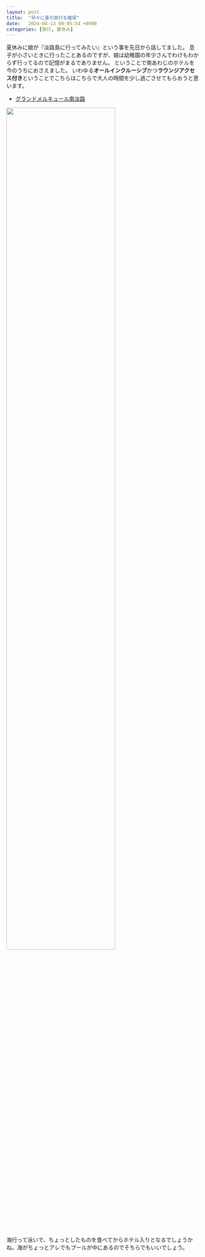 ```yaml
---
layout: post
title:  "早々に夏の旅行を確保"
date:   2024-04-13 09:05:54 +0900
categories: [旅行, 夏休み]
---
```

夏休みに娘が『淡路島に行ってみたい』という事を先日から話してました。
息子が小さいときに行ったことあるのですが、娘は幼稚園の年少さんでわけもわからず行ってるので記憶がまるでありません。
ということで南あわじのホテルを今のうちにおさえました。
いわゆる**オールインクルーシブ**かつ**ラウンジアクセス付き**ということでこちらはこちらで大人の時間を少し過ごさせてもらおうと思います。

* <a href="//af.moshimo.com/af/c/click?a_id=2091953&p_id=55&pc_id=55&pl_id=624&url=https%3A%2F%2Ftravel.rakuten.co.jp%2FHOTEL%2F40154%2F40154.html" rel="nofollow" referrerpolicy="no-referrer-when-downgrade">グランドメルキュール南淡路</a><img src="//i.moshimo.com/af/i/impression?a_id=2091953&p_id=55&pc_id=55&pl_id=624" width="1" height="1" style="border:none;" alt="">

<a href="//af.moshimo.com/af/c/click?a_id=2091953&p_id=55&pc_id=55&pl_id=624&url=https%3A%2F%2Ftravel.rakuten.co.jp%2FHOTEL%2F40154%2F40154.html" rel="nofollow" referrerpolicy="no-referrer-when-downgrade"><img src="https://trvimg.r10s.jp/share/image_up/40154/origin/483c21c5f2e5a056a6dcf0df8c8e733e94257e1f.47.9.26.3.jpg?fit=inside%7C2754:1548" style="border:none;" alt="" width="75%"></a><img src="//i.moshimo.com/af/i/impression?a_id=2091953&p_id=55&pc_id=55&pl_id=624" width="1" height="1" style="border:none;" alt="">

海行って泳いで、ちょっとしたものを食べてからホテル入りとなるでしょうかね。海がちょっとアレでもプールが中にあるのでそちらでもいいでしょう。
